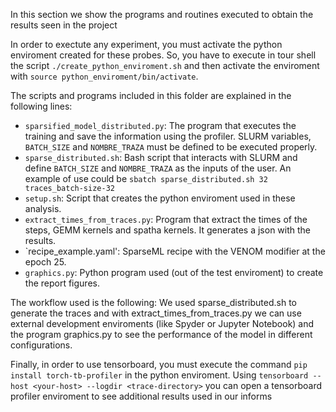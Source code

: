 In this section we show the programs and routines executed to obtain the results seen in the project
  
In order to exectute any experiment, you must activate the python enviroment created for these probes. So, you have to execute in tour shell the script `./create_python_enviroment.sh` and then activate the enviroment with `source python_enviroment/bin/activate`. 

The scripts and programs included in this folder are explained in the following lines:
* `sparsified_model_distributed.py`: The program that executes the training and save the information using the profiler. SLURM variables, `BATCH_SIZE` and `NOMBRE_TRAZA` must be defined to be executed properly.
* `sparse_distributed.sh`: Bash script that interacts with SLURM and define `BATCH_SIZE` and `NOMBRE_TRAZA` as the inputs of the user. An example of use could be `sbatch sparse_distributed.sh 32 traces_batch-size-32`
* `setup.sh`: Script that creates the python enviroment used in these analysis.
* `extract_times_from_traces.py`: Program that extract the times of the steps, GEMM kernels and spatha kernels. It generates a json with the results.
* `recipe_example.yaml': SparseML recipe with the VENOM modifier at the epoch 25.
* `graphics.py`: Python program used (out of the test enviroment) to create the report figures.

The workflow used is the following: We used sparse_distributed.sh to generate the traces and with extract_times_from_traces.py we can use external development enviroments (like Spyder or Jupyter Notebook) and the program graphics.py to see the performance of the model in different configurations.

Finally, in order to use tensorboard, you must execute the command `pip install torch-tb-profiler` in the python enviroment. Using `tensorboard --host <your-host> --logdir <trace-directory>` you can open a tensorboard profiler enviroment to see additional results used in our informs
